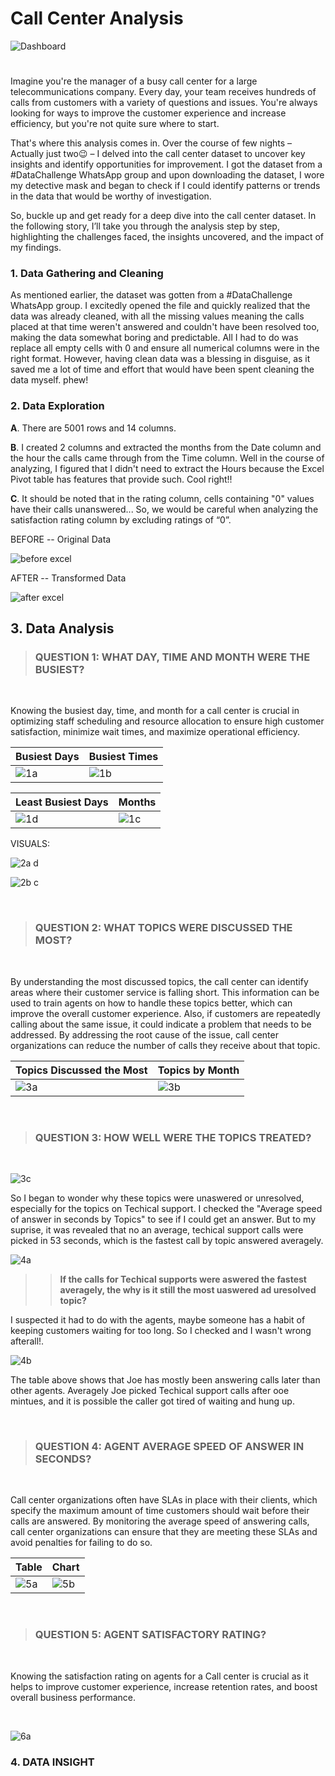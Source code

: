 # Call Center Analysis

![Dashboard](https://user-images.githubusercontent.com/103915142/232046216-1ba939cc-d450-4837-984f-bcf12f0e59af.jpg)

#

Imagine you're the manager of a busy call center for a large telecommunications company. Every day, your team receives hundreds of calls from customers with a variety of questions and issues. You're always looking for ways to improve the customer experience and increase efficiency, but you're not quite sure where to start.

That's where this analysis comes in. Over the course of few nights – Actually just two😉 – I delved into the call center dataset to uncover key insights and identify opportunities for improvement. I got the dataset from a #DataChallenge WhatsApp group and upon downloading the dataset, I wore my detective mask and began to check if I could identify patterns or trends in the data that would be worthy of investigation. 

So, buckle up and get ready for a deep dive into the call center dataset. In the following story, I’ll take you through the analysis step by step, highlighting the challenges faced, the insights uncovered, and the impact of my findings.

### 1. Data Gathering and Cleaning


As mentioned earlier, the dataset was gotten from a #DataChallenge WhatsApp group.
I excitedly opened the file and quickly realized that the data was already cleaned, with all the missing values meaning the calls placed at that time weren't answered and couldn't have been resolved too, making the data somewhat boring and predictable. All I had to do was replace all empty cells with 0 and ensure all numerical columns were in the right format.
However, having clean data was a blessing in disguise, as it saved me a lot of time and effort that would have been spent cleaning the data myself. phew!

### 2. Data Exploration
**A**. There are 5001 rows and 14 columns. 

**B**. I created 2 columns and extracted the months from the Date column and the hour the calls came through from the Time column. Well in the course of analyzing, I figured that I didn't need to extract the Hours because the Excel Pivot table has features that provide such. Cool right!!

**C**. It should be noted that in the rating column, cells containing "0" values have their calls unanswered... So, we would be careful when analyzing the satisfaction rating column by excluding ratings of “0”.


BEFORE -- Original Data

![before excel](https://user-images.githubusercontent.com/103915142/231898624-ec880b43-e2d9-4e28-8919-593e8c4f0842.jpg)

AFTER -- Transformed Data

![after excel](https://user-images.githubusercontent.com/103915142/231898940-e53d5ad3-e513-4eaa-b516-2342b6630667.jpg)

## 3. Data Analysis

> ### **QUESTION 1:** WHAT DAY, TIME AND MONTH WERE THE BUSIEST?



<br>



Knowing the busiest day, time, and month for a call center is crucial in optimizing staff scheduling and resource allocation to ensure high customer satisfaction, minimize wait times, and maximize operational efficiency.

     
Busiest Days                                                                                        |  Busiest Times
-------------------------------------------------------------------------------------------------------------|------------------------- 
![1a](https://user-images.githubusercontent.com/103915142/231903363-73ea6b2f-0ca2-45d1-b896-28da43493fcb.jpg)| ![1b](https://user-images.githubusercontent.com/103915142/231903433-9b1140ac-4b7c-4b84-80be-c56d3592b50a.jpg)

Least Busiest Days                                                                                          |  Months
-------------------------------------------------------------------------------------------------------------|------------------------- 
![1d](https://user-images.githubusercontent.com/103915142/231903937-87bb4fb5-1226-4a64-966e-6e311db6a04a.jpg)| ![1c](https://user-images.githubusercontent.com/103915142/231903966-dfd522b8-7d92-4145-8d9f-c328291aa8d1.jpg)

VISUALS:

![2a d](https://user-images.githubusercontent.com/103915142/231905837-5f99c8c3-8aca-4e29-8336-a32b6812caed.jpg)

![2b c](https://user-images.githubusercontent.com/103915142/232043464-42ce4e5a-1260-4e3e-8245-85beefcd3a9e.jpg)


<br>


>### **QUESTION 2:** WHAT TOPICS WERE DISCUSSED THE MOST?


<br>



By understanding the most discussed topics, the call center can identify areas where their customer service is falling short. This information can be used to train agents on how to handle these topics better, which can improve the overall customer experience.
Also, if customers are repeatedly calling about the same issue, it could indicate a problem that needs to be addressed. By addressing the root cause of the issue, call center organizations can reduce the number of calls they receive about that topic.

     
Topics Discussed the Most                                                                                   |  Topics by Month
-------------------------------------------------------------------------------------------------------------|------------------------- 
![3a](https://user-images.githubusercontent.com/103915142/231994848-07efcfa1-e4af-4bfe-a206-f9a0ab1dc597.jpg)| ![3b](https://user-images.githubusercontent.com/103915142/231996053-874b8b16-17da-400f-bbc7-c91c7afc6719.jpg)


<br>



>### **QUESTION 3:** HOW WELL WERE THE TOPICS TREATED?


<br>



![3c](https://user-images.githubusercontent.com/103915142/232044889-e3db6be9-beb2-40ed-8143-9a45bf7ec998.jpg)


So I began to wonder why these topics were unaswered or unresolved, especially for the topics on Techical support. 
I checked the "Average speed of answer in seconds by Topics" to see if I could get an answer. But to my suprise, it was revealed that no an average, techical          support calls were picked in 53 seconds, which is the fastest call by topic answered averagely.

![4a](https://user-images.githubusercontent.com/103915142/232004429-ea1f9144-45a5-4eb3-9c8e-3940aba6c502.jpg)

>> __If the calls for Techical supports were aswered the fastest averagely, the why is it still the most uaswered ad uresolved topic?__

I suspected it had to do with the agents, maybe someone has a habit of keeping customers waiting for too long. So I checked and I wasn't wrong afterall!.

![4b](https://user-images.githubusercontent.com/103915142/232005670-e902a264-e5fd-4965-9be3-ca98588f7e10.jpg)

The table above shows that Joe has mostly been answering calls later than other agents. Averagely Joe picked Techical support calls after ooe mintues, and it is possible the caller got tired of waiting and hung up. 


<br>



> ### **QUESTION 4:** AGENT AVERAGE SPEED OF ANSWER IN SECONDS?


<br>


Call center organizations often have SLAs in place with their clients, which specify the maximum amount of time customers should wait before their calls are answered. By monitoring the average speed of answering calls, call center organizations can ensure that they are meeting these SLAs and avoid penalties for failing to do so.

Table                                                                                                        |  Chart
-------------------------------------------------------------------------------------------------------------|------------------------- 
![5a](https://user-images.githubusercontent.com/103915142/232028044-1a7b3527-2de0-4cf7-b50e-3eecd1f98416.jpg)| ![5b](https://user-images.githubusercontent.com/103915142/232028080-404d14cc-4a5c-45d7-8d0b-d5f3922ab04d.jpg)


<br>



> ### **QUESTION 5:** AGENT SATISFACTORY RATING?


<br>



Knowing the satisfaction rating on agents for a Call center is crucial as it helps to improve customer experience, increase retention rates, and boost overall business performance.

<br>


![6a](https://user-images.githubusercontent.com/103915142/232038940-27299773-699e-4cee-bbe7-b96802ee8e20.jpg)


### 4. DATA INSIGHT































